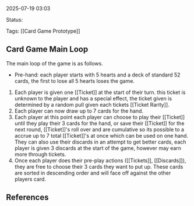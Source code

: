 2025-07-19 03:03

Status:

Tags: [[Card Game Prototype]]

## Card Game Main Loop
The main loop of the game is as follows.
- Pre-hand: each player starts with 5 hearts and a deck of standard 52 cards, the first to lose all 5 hearts loses the game.

1. Each player is given one [[Ticket]] at the start of their turn. this ticket is unknown to the player and has a special effect, the ticket given is determined by a random pull given each tickets [[Ticket Rarity]].
2. Each player can now draw up to 7 cards for the hand.
3. Each player at this point each player can choose to play their [[Ticket]] until they play their 3 cards for the hand, or save their [[Ticket]] for the next round, [[Ticket]]'s roll over and are cumulative so its possible to a accrue up to 7 total [[Ticket]]'s at once which can be used on one hand. They can also use their discards in an attempt to get better cards, each player is given 3 discards at the start of the game, however may earn more through tickets.
4. Once each player does their pre-play actions ([[Tickets]], [[Discards]]), they are free to choose their 3 cards they want to put up. These cards are sorted in descending order and will face off against the other players card.
 

## References
